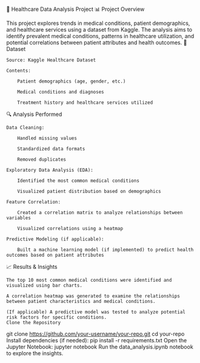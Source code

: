 🏥 Healthcare Data Analysis Project
📊 Project Overview

This project explores trends in medical conditions, patient demographics, and healthcare services using a dataset from Kaggle. The analysis aims to identify prevalent medical conditions, patterns in healthcare utilization, and potential correlations between patient attributes and health outcomes.
📂 Dataset

    Source: Kaggle Healthcare Dataset

    Contents:

        Patient demographics (age, gender, etc.)

        Medical conditions and diagnoses

        Treatment history and healthcare services utilized

🔍 Analysis Performed

    Data Cleaning:

        Handled missing values

        Standardized data formats

        Removed duplicates

    Exploratory Data Analysis (EDA):

        Identified the most common medical conditions

        Visualized patient distribution based on demographics

    Feature Correlation:

        Created a correlation matrix to analyze relationships between variables

        Visualized correlations using a heatmap

    Predictive Modeling (if applicable):

        Built a machine learning model (if implemented) to predict health outcomes based on patient attributes

📈 Results & Insights

    The top 10 most common medical conditions were identified and visualized using bar charts.

    A correlation heatmap was generated to examine the relationships between patient characteristics and medical conditions.

    (If applicable) A predictive model was tested to analyze potential risk factors for specific conditions.
    Clone the Repository
git clone https://github.com/your-username/your-repo.git
cd your-repo
Install dependencies (if needed):
pip install -r requirements.txt
Open the Jupyter Notebook:
jupyter notebook
Run the data_analysis.ipynb notebook to explore the insights.

